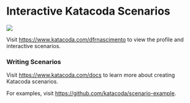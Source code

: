 # Interactive Katacoda Scenarios

[![](http://shields.katacoda.com/katacoda/dfrnascimento/count.svg)](https://www.katacoda.com/dfrnascimento "Get your profile on Katacoda.com")

Visit https://www.katacoda.com/dfrnascimento to view the profile and interactive scenarios.

### Writing Scenarios
Visit https://www.katacoda.com/docs to learn more about creating Katacoda scenarios.

For examples, visit https://github.com/katacoda/scenario-example.
